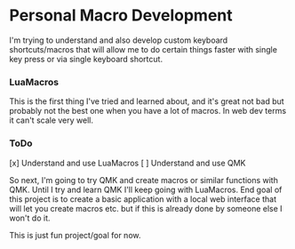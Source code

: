 # Personal Macro Development

I'm trying to understand and also develop custom keyboard shortcuts/macros that will allow me to do certain things faster with single key press or via single keyboard shortcut.

### LuaMacros

This is the first thing I've tried and learned about, and it's great not bad but probably not the best one when you have a lot of macros. In web dev terms it can't scale very well.

### ToDo

[x] Understand and use LuaMacros
[ ] Understand and use QMK

So next, I'm going to try QMK and create macros or similar functions with QMK. Until I try and learn QMK I'll keep going with LuaMacros. End goal of this project is to create a basic application with a local web interface that will let you create macros etc. but if this is already done by someone else I won't do it.

This is just fun project/goal for now.